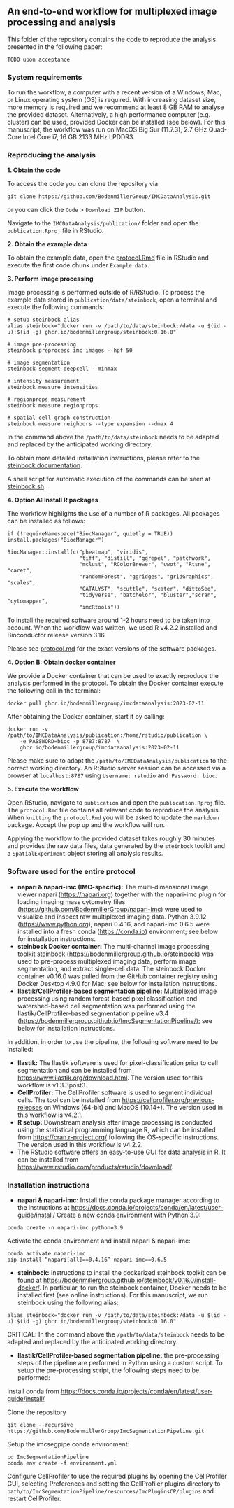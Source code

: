 ## An end-to-end workflow for multiplexed image processing and analysis

This folder of the repository contains the code to reproduce the analysis presented in the following paper:

```
TODO upon acceptance
```

### System requirements

To run the workflow, a computer with a recent version of a Windows, Mac, or Linux operating system (OS) is required. 
With increasing dataset size, more memory is required and we recommend at least 8 GB RAM to analyse the provided dataset. 
Alternatively, a high performance computer (e.g. cluster) can be used, provided Docker can be installed (see below). 
For this manuscript, the workflow was run on MacOS Big Sur (11.7.3), 2.7 GHz Quad-Core Intel Core i7, 16 GB 2133 MHz LPDDR3.

### Reproducing the analysis

**1. Obtain the code**

To access the code you can clone the repository via

```
git clone https://github.com/BodenmillerGroup/IMCDataAnalysis.git
```

or you can click the `Code` > `Download ZIP` button.

Navigate to the `IMCDataAnalysis/publication/` folder and open the 
`publication.Rproj` file in RStudio. 

**2. Obtain the example data**

To obtain the example data, open the [protocol.Rmd](protocol.Rmd) file in RStudio
and execute the first code chunk under `Example data`.

**3. Perform image processing**

Image processing is performed outside of R/RStudio. To process the example
data stored in `publication/data/steinbock`, open a terminal and execute the 
following commands:

```
# setup steinbock alias
alias steinbock="docker run -v /path/to/data/steinbock:/data -u $(id -u):$(id -g) ghcr.io/bodenmillergroup/steinbock:0.16.0"

# image pre-processing
steinbock preprocess imc images --hpf 50

# image segmentation
steinbock segment deepcell --minmax

# intensity measurement
steinbock measure intensities

# regionprops measurement
steinbock measure regionprops

# spatial cell graph construction
steinbock measure neighbors --type expansion --dmax 4
```

In the command above the `/path/to/data/steinbock` needs to be adapted and 
replaced by the anticipated working directory. 

To obtain more detailed installation instructions, please refer to the 
[steinbock documentation](https://bodenmillergroup.github.io/steinbock/latest/install-docker/).

A shell script for automatic execution of the commands can be seen at [steinbock.sh](steinbock.sh).

**4. Option A: Install R packages**

The workflow highlights the use of a number of R packages.
All packages can be installed as follows:

```
if (!requireNamespace("BiocManager", quietly = TRUE))
install.packages("BiocManager")

BiocManager::install(c("pheatmap", "viridis",
                       "tiff", "distill", "ggrepel", "patchwork",
                       "mclust", "RColorBrewer", "uwot", "Rtsne", "caret",                                                
                       "randomForest", "ggridges", "gridGraphics", "scales", 
                       "CATALYST", "scuttle", "scater", "dittoSeq", 
                       "tidyverse", "batchelor", "bluster","scran", "cytomapper", 
                       "imcRtools"))
```

To install the required software around 1-2 hours need to be taken into account.
When the workflow was written, we used R v4.2.2 installed and Bioconductor 
release version 3.16. 

Please see [protocol.md](protocol.md#session-information) for the exact versions of the software
packages.

**4. Option B: Obtain docker container**

We provide a Docker container that can be used to exactly reproduce the 
analysis performed in the protocol. To obtain the Docker container execute the
following call in the terminal:

```
docker pull ghcr.io/bodenmillergroup/imcdataanalysis:2023-02-11
```

After obtaining the Docker container, start it by calling:

```
docker run -v /path/to/IMCDataAnalysis/publication:/home/rstudio/publication \
	-e PASSWORD=bioc -p 8787:8787  \
	ghcr.io/bodenmillergroup/imcdataanalysis:2023-02-11
```

Please make sure to adapt the `/path/to/IMCDataAnalysis/publication` to the correct working directory.
An RStudio server session can be accessed via a browser at `localhost:8787` using `Username: rstudio` and` Password: bioc`.

**5. Execute the workflow**

Open RStudio, navigate to `publication` and open the `publication.Rproj` file.
The `protocol.Rmd` file contains all relevant code to reproduce the analysis.
When `knitting` the `protocol.Rmd` you will be asked to update the `markdown`
package. Accept the pop up and the workflow will run.

Applying the workflow to the provided dataset takes roughly 30 minutes and 
provides the raw data files, data generated by the `steinbock` toolkit 
and a `SpatialExperiment` object storing all analysis results.

### Software used for the entire protocol

* **napari & napari-imc (IMC-specific):** The multi-dimensional image viewer napari  (https://napari.org) together with the napari-imc plugin for loading imaging mass cytometry files (https://github.com/BodenmillerGroup/napari-imc) were used to visualize and inspect raw multiplexed imaging data. Python 3.9.12 (https://www.python.org), napari 0.4.16, and napari-imc 0.6.5 were installed into a fresh conda (https://conda.io) environment; see below for installation instructions.
* **steinbock Docker container:** The multi-channel image processing toolkit steinbock  (https://bodenmillergroup.github.io/steinbock) was used to pre-process multiplexed imaging data, perform image segmentation, and extract single-cell data. The steinbock Docker container v0.16.0 was pulled from the GitHub container registry using Docker Desktop 4.9.0 for Mac; see below for installation instructions.
* **Ilastik/CellProfiler-based segmentation pipeline:** Multiplexed image processing using random forest-based pixel classification and watershed-based cell segmentation was performed using the Ilastik/CellProfiler-based segmentation pipeline v3.4 (https://bodenmillergroup.github.io/ImcSegmentationPipeline/); see below for installation instructions.

In addition, in order to use the pipeline, the following software need to be installed:
* **Ilastik:** The Ilastik software is used for pixel-classification prior to cell segmentation and can be installed from https://www.ilastik.org/download.html. The version used for this workflow is v1.3.3post3.
* **CellProfiler:** The CellProfiler software is used to segment individual cells. The tool can be installed from https://cellprofiler.org/previous-releases on Windows (64-bit) and MacOS (10.14+). The version used in this workflow is v4.2.1.
* **R setup:** Downstream analysis after image processing is conducted using the statistical programming language R, which can be installed from https://cran.r-project.org/ following the OS-specific instructions. The version used in this workflow is v4.2.2. 
* The RStudio software offers an easy-to-use GUI for data analysis in R. It can be installed from https://www.rstudio.com/products/rstudio/download/.

### Installation instructions

* **napari & napari-imc:** Install the conda package manager according to the instructions at https://docs.conda.io/projects/conda/en/latest/user-guide/install/ 
Create a new conda environment with Python 3.9:
```
conda create -n napari-imc python=3.9
```
Activate the conda environment and install napari & napari-imc:
```
conda activate napari-imc
pip install “napari[all]==0.4.16” napari-imc==0.6.5
```
* **steinbock:** Instructions to install the dockerized steinbock toolkit can be found at https://bodenmillergroup.github.io/steinbock/v0.16.0/install-docker/. In particular, to run the steinbock container, Docker needs to be installed first (see online instructions). For this manuscript, we run steinbock using the following alias:
```
alias steinbock="docker run -v /path/to/data/steinbock:/data -u $(id -u):$(id -g) ghcr.io/bodenmillergroup/steinbock:0.16.0"
```
CRITICAL: In the command above the `/path/to/data/steinbock` needs to be adapted and replaced by the anticipated working directory. 

* **Ilastik/CellProfiler-based segmentation pipeline:** the pre-processing steps of the pipeline are performed in Python using a custom script. To setup the pre-processing script, the following steps need to be performed:

Install conda from https://docs.conda.io/projects/conda/en/latest/user-guide/install/

Clone the repository
```
git clone --recursive https://github.com/BodenmillerGroup/ImcSegmentationPipeline.git
```
Setup the imcsegpipe conda environment:
```
cd ImcSegmentationPipeline
conda env create -f environment.yml
```

Configure CellProfiler to use the required plugins by opening the CellProfiler GUI, selecting Preferences and setting the CellProfiler plugins directory to `path/to/ImcSegmentationPipeline/resources/ImcPluginsCP/plugins` and restart CellProfiler. 
